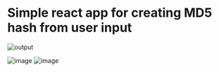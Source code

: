 # Simple react app for creating MD5 hash from user input

![output](https://user-images.githubusercontent.com/64580490/200201339-0f9b6c79-456e-4055-9200-55b7207b0ed9.gif)

![image](https://user-images.githubusercontent.com/64580490/200200903-420a0e76-c2f5-4a4c-9240-b8682c2ca89b.png)
![image](https://user-images.githubusercontent.com/64580490/200200911-c39f7c1d-163e-4112-b7d5-1f681d5eedda.png)
